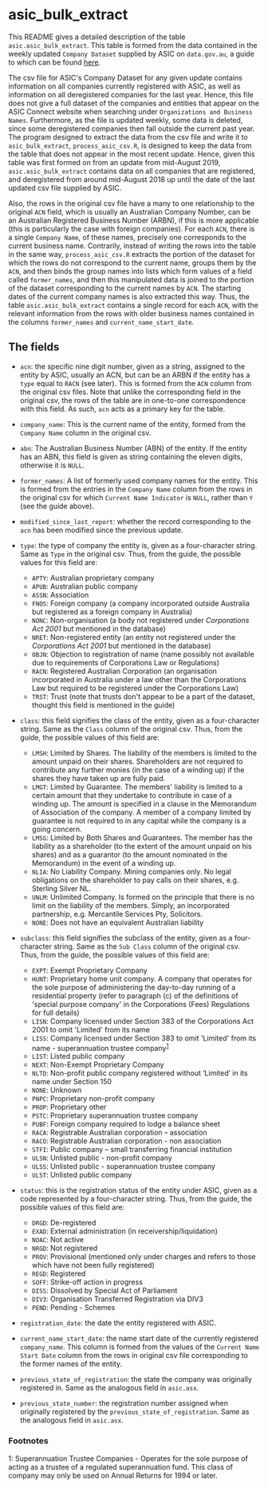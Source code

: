 # asic_bulk_extract

This README gives a detailed description of the table `asic.asic_bulk_extract`. This table is formed from the data contained in the weekly updated `Company Dataset` supplied by ASIC on `data.gov.au`, a guide to which can be found [here](company-dataset-help-file.pdf). 

The csv file for ASIC's Company Dataset for any given update contains information on all companies currently registered with ASIC, as well as information on all deregistered companies for the last year. Hence, this file does not give a full dataset of the companies and entities that appear on the ASIC Connect website when searching under `Organizations and Business Names`. Furthermore, as the file is updated weekly, some data is deleted, since some deregistered companies then fall outside the current past year. The program designed to extract the data from the csv file and write it to `asic_bulk_extract`, `process_asic_csv.R`, is designed to keep the data from the table that does not appear in the most recent update. Hence, given this table was first formed on from an update from mid-August 2019, `asic.asic_bulk_extract` contains data on all companies that are registered, and deregistered from around mid-August 2018 up until the date of the last updated csv file supplied by ASIC. 

Also, the rows in the original csv file have a many to one relationship to the original `ACN` field, which is usually an Australian Company Number, can be an Australian Registered Business Number (ARBN), if this is more applicable (this is particularly the case with foreign companies). For each `ACN`, there is a single `Company Name`, of these names, precisely one corresponds to the current business name. Contrarily, instead of writing the rows into the table in the same way, `process_asic_csv.R` extracts the portion of the dataset for which the rows do not correspond to the current name, groups them by the `ACN`, and then binds the group names into lists which form values of a field called `former_names`, and then this manipulated data is joined to the portion of the dataset corresponding to the current names by `ACN`. The starting dates of the current company names is also extracted this way. Thus, the table `asic.asic_bulk_extract` contains a single record for each `ACN`, with the relevant information from the rows with older business names contained in the columns `former_names` and `current_name_start_date`.


## The fields

 - `acn`: the specific nine digit number, given as a string, assigned to the entity by ASIC, usually an ACN, but can be an ARBN if the entity has a `type` equal to `RACN` (see later). This is formed from the `ACN` column from the original csv files. Note that unlike the corresponding field in the original csv, the rows of the table are in one-to-one correspondence with this field. As such, `acn` acts as a primary key for the table. 
 
 - `company_name`: This is the current name of the entity, formed from the `Company Name` column in the original csv. 

 - `abn`: The Australian Business Number (ABN) of the entity. If the entity has an ABN, this field is given as string containing the eleven digits, otherwise it is `NULL`.
 
 - `former_names`: A list of formerly used company names for the entity. This is formed from the entries in the `Company Name` column from the rows in the original csv for which `Current Name Indicator` is `NULL`, rather than `Y` (see the guide above).
 
 - `modified_since_last_report`: whether the record corresponding to the `acn` has been modified since the previous update. 
 
 - `type`: the type of company the entity is, given as a four-character string. Same as `Type` in the original csv. Thus, from the guide, the possible values for this field are:
 
    * `APTY`: Australian proprietary company
    * `APUB`: Australian public company
    * `ASSN`: Association
    * `FNOS`: Foreign company (a company incorporated outside Australia but registered as a foreign company in Australia)
    * `NONC`: Non-organisation (a body not registered under _Corporations Act 2001_ but mentioned in the database)
    * `NRET`: Non-registered entity (an entity not registered under the _Corporations Act 2001_ but mentioned in the database)
    * `OBJN`: Objection to registration of name (name possibly not available due to requirements of Corporations Law or Regulations)
    * `RACN`: Registered Australian Corporation (an organisation incorporated in Australia under a law other than the Corporations Law but required to be registered under the Corporations Law)
    * `TRST`: Trust (note that trusts don't appear to be a part of the dataset, thought this field is mentioned in the guide)
 
 - `class`: this field signifies the class of the entity, given as a four-character string. Same as the `Class` column of the original csv. Thus, from the guide, the possible values of this field are:
 
    * `LMSH`: Limited by Shares. The liability of the members is limited to the amount unpaid on their shares. Shareholders are not required to contribute any further monies (in the case of a winding up) if the shares they have taken up are fully paid.
    * `LMGT`: Limited by Guarantee. The members' liability is limited to a certain amount that they undertake to contribute in case of a winding up. The amount is specified in a clause in the Memorandum of Association of the company. A member of a company limited by guarantee is not required to in any capital while the company is a going concern.
    * `LMSG`: Limited by Both Shares and Guarantees. The member has the liability as a shareholder (to the extent of the amount unpaid on his shares) and as a guarantor (to the amount nominated in the Memorandum) in the event of a winding up.
    * `NLIA`: No Liability Company. Mining companies only. No legal obligations on the shareholder to pay calls on their shares, e.g. Sterling Silver NL.
    * `UNLM`: Unlimited Company. Is formed on the principle that there is no limit on the liability of the members. Simply, an incorporated partnership, e.g. Mercantile Services Pty, Solicitors.
    * `NONE`: Does not have an equivalent Australian liability
 
 - `subclass`: this field signifies the subclass of the entity, given as a four-character string. Same as the `Sub Class` column of the original csv. Thus, from the guide, the possible values of this field are:
 
    * `EXPT`: Exempt Proprietary Company
    * `HUNT`: Proprietary home unit company. A company that operates for the sole purpose of administering the day-to-day running of a residential property (refer to paragraph (c) of the definitions of 'special purpose company' in the Corporations (Fees) Regulations for full details)
    * `LISN`: Company licensed under Section 383 of the Corporations Act 2001 to omit 'Limited' from its name
    * `LISS`: Company licensed under Section 383 to omit 'Limited' from its name - superannuation trustee company<sup>[1](#myfootnote1)</sup>
    * `LIST`: Listed public company
    * `NEXT`: Non-Exempt Proprietary Company
    * `NLTD`: Non-profit public company registered without ‘Limited’ in its name under Section 150
    * `NONE`: Unknown
    * `PNPC`: Proprietary non-profit company
    * `PROP`: Proprietary other
    * `PSTC`: Proprietary superannuation trustee company
    * `PUBF`: Foreign company required to lodge a balance sheet
    * `RACA`: Registrable Australian corporation – association
    * `RACO`: Registrable Australian corporation - non association
    * `STFI`: Public company – small transferring financial institution
    * `ULSN`: Unlisted public - non-profit company
    * `ULSS`: Unlisted public - superannuation trustee company
    * `ULST`: Unlisted public company
 
 - `status`: this is the registration status of the entity under ASIC, given as a code represented by a four-character string. Thus, from the guide, the possible values of this field are:
 
    * `DRGD`: De-registered
    * `EXAD`: External administration (in receivership/liquidation)
    * `NOAC`: Not active
    * `NRGD`: Not registered
    * `PROV`: Provisional (mentioned only under charges and refers to those which have not been fully registered)
    * `REGD`: Registered
    * `SOFF`: Strike-off action in progress
    * `DISS`: Dissolved by Special Act of Parliament
    * `DIV3`: Organisation Transferred Registration via DIV3
    * `PEND`: Pending - Schemes
 
 - `registration_date`: the date the entity registered with ASIC.
 
 - `current_name_start_date`: the name start date of the currently registered `company_name`. This column is formed from the values of the `Current Name Start Date` column from the rows in original csv file corresponding to the former names of the entity. 
 
 - `previous_state_of_registration`: the state the company was originally registered in. Same as the analogous field in `asic.asx`.
 
 - `previous_state_number`: the registration number assigned when originally registered by the `previous_state_of_registration`. Same as the analogous field in `asic.asx`.



### Footnotes
<a name="myfootnote1">1</a>: Superannuation Trustee Companies - Operates for the sole purpose of acting as a trustee of a regulated superannuation fund. This class of company may only be used on Annual Returns for 1994 or later.
